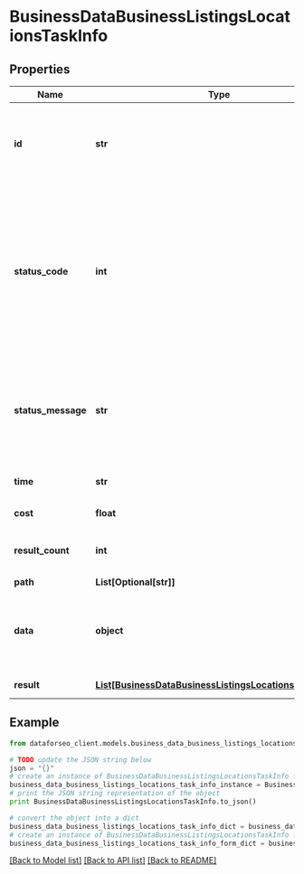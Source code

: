 # BusinessDataBusinessListingsLocationsTaskInfo


## Properties

Name | Type | Description | Notes
------------ | ------------- | ------------- | -------------
**id** | **str** | task identifier unique task identifier in our system in the UUID format | [optional] 
**status_code** | **int** | status code of the task generated by DataForSEO, can be within the following range: 10000-60000 you can find the full list of the response codes here | [optional] 
**status_message** | **str** | informational message of the task you can find the full list of general informational messages here | [optional] 
**time** | **str** | execution time, seconds | [optional] 
**cost** | **float** | total tasks cost, USD | [optional] 
**result_count** | **int** | number of elements in the result array | [optional] 
**path** | **List[Optional[str]]** | URL path | [optional] 
**data** | **object** | contains the same parameters that you specified in the POST request | [optional] 
**result** | [**List[BusinessDataBusinessListingsLocationsResultInfo]**](BusinessDataBusinessListingsLocationsResultInfo.md) | array of results | [optional] 

## Example

```python
from dataforseo_client.models.business_data_business_listings_locations_task_info import BusinessDataBusinessListingsLocationsTaskInfo

# TODO update the JSON string below
json = "{}"
# create an instance of BusinessDataBusinessListingsLocationsTaskInfo from a JSON string
business_data_business_listings_locations_task_info_instance = BusinessDataBusinessListingsLocationsTaskInfo.from_json(json)
# print the JSON string representation of the object
print BusinessDataBusinessListingsLocationsTaskInfo.to_json()

# convert the object into a dict
business_data_business_listings_locations_task_info_dict = business_data_business_listings_locations_task_info_instance.to_dict()
# create an instance of BusinessDataBusinessListingsLocationsTaskInfo from a dict
business_data_business_listings_locations_task_info_form_dict = business_data_business_listings_locations_task_info.from_dict(business_data_business_listings_locations_task_info_dict)
```
[[Back to Model list]](../README.md#documentation-for-models) [[Back to API list]](../README.md#documentation-for-api-endpoints) [[Back to README]](../README.md)


